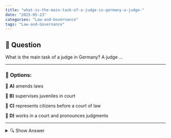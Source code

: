 ```yaml
---
title: "what-is-the-main-task-of-a-judge-in-germany-a-judge-"
date: "2025-05-23"
categories: "Law-and-Governance"
tags: "Law-and-Governance"
---
```


## 📌 **Question**

What is the main task of a judge in Germany? A judge ...



---

### 📝 **Options:**

🔘 **A)** amends laws

🔘 **B)** supervises juveniles in court

🔘 **C)** represents citizens before a court of law

🔘 **D)** works in a court and pronounces judgments

---

<details>
  <summary>🔍 Show Answer</summary>

  <p>
💡  <b>Correct Answer:</b>  d
  </p>
  <p>
    📖<b>Explanation:</b>
    
  </p>
</details>
